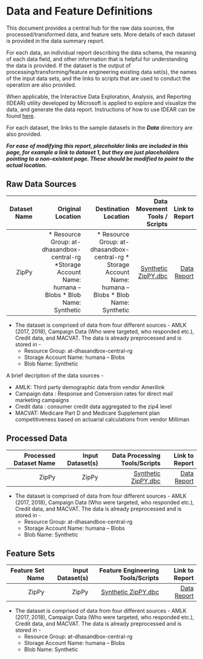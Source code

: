 # Data and Feature Definitions

This document provides a central hub for the raw data sources, the processed/transformed data, and feature sets. More details of each dataset is provided in the data summary report. 

For each data, an individual report describing the data schema, the meaning of each data field, and other information that is helpful for understanding the data is provided. If the dataset is the output of processing/transforming/feature engineering existing data set(s), the names of the input data sets, and the links to scripts that are used to conduct the operation are also provided. 

When applicable, the Interactive Data Exploration, Analysis, and Reporting (IDEAR) utility developed by Microsoft is applied to explore and visualize the data, and generate the data report. Instructions of how to use IDEAR can be found [here](). 

For each dataset, the links to the sample datasets in the _**Data**_ directory are also provided. 

_**For ease of modifying this report, placeholder links are included in this page, for example a link to dataset 1, but they are just placeholders pointing to a non-existent page. These should be modified to point to the actual location.**_


## Raw Data Sources


| Dataset Name | Original Location   | Destination Location  | Data Movement Tools / Scripts | Link to Report |
| ---:| ---: | ---: | ---: | -----: |
| ZipPy | * Resource Group: at-dhasandbox-central-rg *Storage Account Name: humana – Blobs * Blob Name: Synthetic | * Resource Group: at-dhasandbox-central-rg * Storage Account Name: humana – Blobs * Blob Name: Synthetic|[Synthetic ZipPY.dbc](https://github.com/aditya2994/TDSP_Zippy/blob/master/Code/Modeling/Synthetic%20ZipPy.dbc) | [Data Report]( https://github.com/aditya2994/TDSP_Zippy/blob/master/Docs/Data_Report/DataSummaryReport.md)  

* The dataset is comprised of data from four different sources - AMLK (2017, 2018), Campaign Data (Who were targeted, who responded etc.), Credit data, and MACVAT. The data is already preprocessed and is stored in -
  * Resource Group: at-dhasandbox-central-rg 
  * Storage Account Name: humana – Blobs 
  * Blob Name: Synthetic 


A brief decription of the data sources -
* AMLK: Third party demographic data from vendor Amerilink 
* Campaign data : Response and Conversion rates for direct mail marketing campaigns
* Credit data : consumer credit data aggregated to the zip4 level
* MACVAT: Medicare Part D and Medicare Supplement plan competitiveness based on actuarial calculations from vendor Milliman
	
## Processed Data
| Processed Dataset Name | Input Dataset(s)   | Data Processing Tools/Scripts | Link to Report |
| ---:| ---: | ---: | ---: | 
| ZipPy |ZipPy|[Synthetic ZipPY.dbc](https://github.com/aditya2994/TDSP_Zippy/blob/master/Code/Modeling/Synthetic%20ZipPy.dbc) | [Data Report]( https://github.com/aditya2994/TDSP_Zippy/blob/master/Docs/Data_Report/DataSummaryReport.md)  

* The dataset is comprised of data from four different sources - AMLK (2017, 2018), Campaign Data (Who were targeted, who responded etc.), Credit data, and MACVAT. The data is already preprocessed and is stored in -
  * Resource Group: at-dhasandbox-central-rg 
  * Storage Account Name: humana – Blobs 
  * Blob Name: Synthetic 


## Feature Sets

| Feature Set Name | Input Dataset(s)   | Feature Engineering Tools/Scripts | Link to Report |
| ---:| ---: | ---: | ---: | 
| ZipPy |ZipPy|[Synthetic ZipPY.dbc](https://github.com/aditya2994/TDSP_Zippy/blob/master/Code/Modeling/Synthetic%20ZipPy.dbc) | [Data Report]( https://github.com/aditya2994/TDSP_Zippy/blob/master/Docs/Data_Report/DataSummaryReport.md)  

* The dataset is comprised of data from four different sources - AMLK (2017, 2018), Campaign Data (Who were targeted, who responded etc.), Credit data, and MACVAT. The data is already preprocessed and is stored in -
  * Resource Group: at-dhasandbox-central-rg 
  * Storage Account Name: humana – Blobs 
  * Blob Name: Synthetic 

